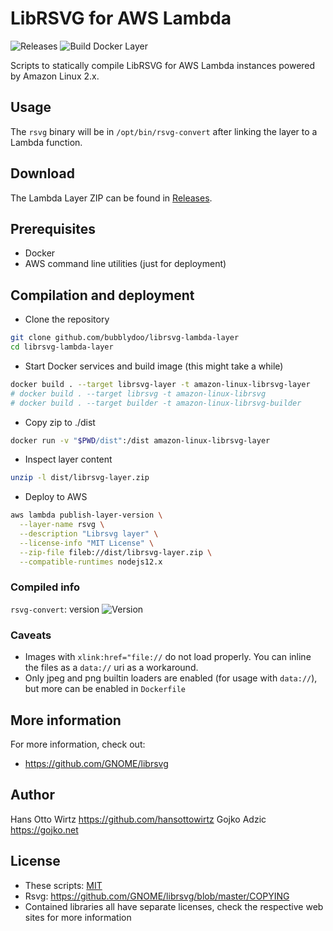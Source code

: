 # LibRSVG for AWS Lambda

![Releases](https://img.shields.io/github/v/release/bubblydoo/librsvg-lambda-layer.svg)
![Build Docker Layer](https://github.com/bubblydoo/librsvg-lambda-layer/workflows/Build%20Docker%20Layer/badge.svg)

Scripts to statically compile LibRSVG for AWS Lambda instances powered by Amazon Linux 2.x.

## Usage

The `rsvg` binary will be in `/opt/bin/rsvg-convert` after linking the layer to a Lambda function.

## Download

The Lambda Layer ZIP can be found in [Releases](https://github.com/bubblydoo/librsvg-lambda-layer/releases).

## Prerequisites

* Docker
* AWS command line utilities (just for deployment)

## Compilation and deployment

* Clone the repository
```bash
git clone github.com/bubblydoo/librsvg-lambda-layer
cd librsvg-lambda-layer
```

* Start Docker services and build image (this might take a while)
```bash
docker build . --target librsvg-layer -t amazon-linux-librsvg-layer
# docker build . --target librsvg -t amazon-linux-librsvg
# docker build . --target builder -t amazon-linux-librsvg-builder
```

* Copy zip to ./dist
```bash
docker run -v "$PWD/dist":/dist amazon-linux-librsvg-layer
```

* Inspect layer content
```bash
unzip -l dist/librsvg-layer.zip
```

* Deploy to AWS
```bash
aws lambda publish-layer-version \
  --layer-name rsvg \
  --description "Librsvg layer" \
  --license-info "MIT License" \
  --zip-file fileb://dist/librsvg-layer.zip \
  --compatible-runtimes nodejs12.x
```

### Compiled info

`rsvg-convert`: version ![Version](https://img.shields.io/github/v/release/bubblydoo/librsvg-lambda-layer.svg?style=flat&label=)

### Caveats

* Images with `xlink:href="file://` do not load properly. You can inline the files as a `data://` uri as a workaround.
* Only jpeg and png builtin loaders are enabled (for usage with `data://`), but more can be enabled in `Dockerfile`

## More information

For more information, check out:

* https://github.com/GNOME/librsvg

## Author

Hans Otto Wirtz <https://github.com/hansottowirtz>
Gojko Adzic <https://gojko.net>

## License

* These scripts: [MIT](https://opensource.org/licenses/MIT)
* Rsvg: <https://github.com/GNOME/librsvg/blob/master/COPYING>
* Contained libraries all have separate licenses, check the respective web sites for more information
